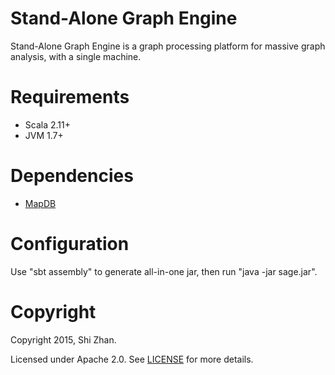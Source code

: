 Stand-Alone Graph Engine
========================

Stand-Alone Graph Engine is a graph processing platform for massive graph analysis, with a single machine.

Requirements
============

* Scala 2.11+
* JVM 1.7+

Dependencies
============

* [MapDB](http://www.mapdb.org/index.html)

Configuration
=============

Use "sbt assembly" to generate all-in-one jar, then run "java -jar sage.jar".

Copyright
=========

Copyright 2015, Shi Zhan.

Licensed under Apache 2.0. See [LICENSE](LICENSE) for more details.

